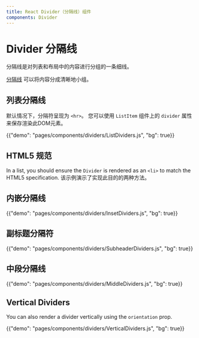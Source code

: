 ```yaml
---
title: React Divider（分隔线）组件
components: Divider
---
```


# Divider 分隔线

<p class="description">分隔线是对列表和布局中的内容进行分组的一条细线。</p>

[分隔线](https://material.io/design/components/dividers.html) 可以将内容分成清晰地小组。

## 列表分隔线

默认情况下，分隔符呈现为 `<hr>`。 您可以使用 `ListItem` 组件上的 `divider` 属性来保存渲染此DOM元素。

{{"demo": "pages/components/dividers/ListDividers.js", "bg": true}}

## HTML5 规范

In a list, you should ensure the `Divider` is rendered as an `<li>` to match the HTML5 specification. 该示例演示了实现此目的的两种方法。

## 内嵌分隔线

{{"demo": "pages/components/dividers/InsetDividers.js", "bg": true}}

## 副标题分隔符

{{"demo": "pages/components/dividers/SubheaderDividers.js", "bg": true}}

## 中段分隔线

{{"demo": "pages/components/dividers/MiddleDividers.js", "bg": true}}

## Vertical Dividers

You can also render a divider vertically using the `orientation` prop.

{{"demo": "pages/components/dividers/VerticalDividers.js", "bg": true}}